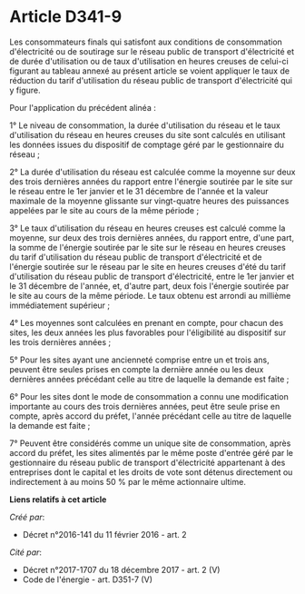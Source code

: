# Article D341-9

Les consommateurs finals qui satisfont aux conditions de consommation d'électricité ou de soutirage sur le réseau public de
transport d'électricité et de durée d'utilisation ou de taux d'utilisation en heures creuses de celui-ci figurant au tableau
annexé au présent article se voient appliquer le taux de réduction du tarif d'utilisation du réseau public de transport
d'électricité qui y figure. 

Pour l'application du précédent alinéa : 

1° Le niveau de consommation, la durée d'utilisation du réseau et le taux d'utilisation du réseau en heures creuses du site
sont calculés en utilisant les données issues du dispositif de comptage géré par le gestionnaire du réseau ; 

2° La durée d'utilisation du réseau est calculée comme la moyenne sur deux des trois dernières années du rapport entre
l'énergie soutirée par le site sur le réseau entre le 1er janvier et le 31 décembre de l'année et la valeur maximale de la
moyenne glissante sur vingt-quatre heures des puissances appelées par le site au cours de la même période ; 

3° Le taux d'utilisation du réseau en heures creuses est calculé comme la moyenne, sur deux des trois dernières années, du
rapport entre, d'une part, la somme de l'énergie soutirée par le site sur le réseau en heures creuses du tarif d'utilisation
du réseau public de transport d'électricité et de l'énergie soutirée sur le réseau par le site en heures creuses d'été du
tarif d'utilisation du réseau public de transport d'électricité, entre le 1er janvier et le 31 décembre de l'année, et,
d'autre part, deux fois l'énergie soutirée par le site au cours de la même période. Le taux obtenu est arrondi au millième
immédiatement supérieur ; 

4° Les moyennes sont calculées en prenant en compte, pour chacun des sites, les deux années les plus favorables pour
l'éligibilité au dispositif sur les trois dernières années ; 

5° Pour les sites ayant une ancienneté comprise entre un et trois ans, peuvent être seules prises en compte la dernière année
ou les deux dernières années précédant celle au titre de laquelle la demande est faite ; 

6° Pour les sites dont le mode de consommation a connu une modification importante au cours des trois dernières années, peut
être seule prise en compte, après accord du préfet, l'année précédant celle au titre de laquelle la demande est faite ; 

7° Peuvent être considérés comme un unique site de consommation, après accord du préfet, les sites alimentés par le même
poste d'entrée géré par le gestionnaire du réseau public de transport d'électricité appartenant à des entreprises dont le
capital et les droits de vote sont détenus directement ou indirectement à au moins 50 % par le même actionnaire ultime.

**Liens relatifs à cet article**

_Créé par_:

  - Décret n°2016-141 du 11 février 2016 - art. 2

_Cité par_:

  - Décret n°2017-1707 du 18 décembre 2017 - art. 2 (V)
  - Code de l'énergie - art. D351-7 (V)
